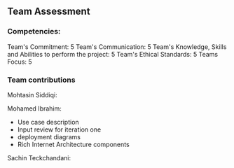 ## Team Assessment


### Competencies:

Team's Commitment: 5
Team's Communication: 5
Team's Knowledge, Skills and Abilities to perform the project: 5
Team's Ethical Standards: 5
Teams Focus: 5

### Team contributions

Mohtasin Siddiqi:

Mohamed Ibrahim: 
* Use case description
* Input review for iteration one
* deployment diagrams
* Rich Internet Architecture components

Sachin Teckchandani:
